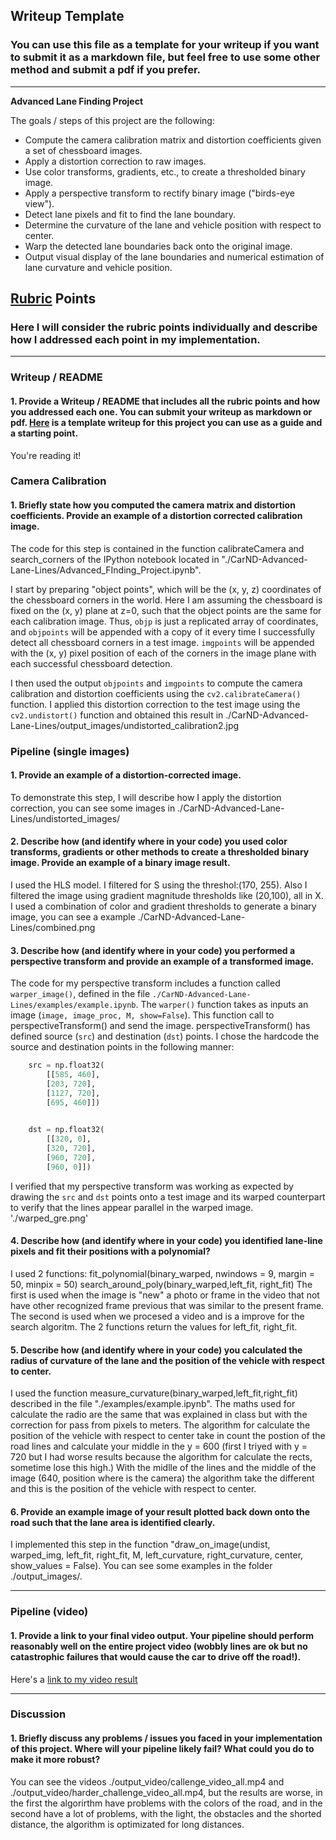 ## Writeup Template

### You can use this file as a template for your writeup if you want to submit it as a markdown file, but feel free to use some other method and submit a pdf if you prefer.

---

**Advanced Lane Finding Project**

The goals / steps of this project are the following:

* Compute the camera calibration matrix and distortion coefficients given a set of chessboard images.
* Apply a distortion correction to raw images.
* Use color transforms, gradients, etc., to create a thresholded binary image.
* Apply a perspective transform to rectify binary image ("birds-eye view").
* Detect lane pixels and fit to find the lane boundary.
* Determine the curvature of the lane and vehicle position with respect to center.
* Warp the detected lane boundaries back onto the original image.
* Output visual display of the lane boundaries and numerical estimation of lane curvature and vehicle position.

[//]: # (Image References)

[image1]: ./CarND-Advanced-Lane-Lines/output_images/undistorted_calibration2.jpg "Undistorted"
[image2]: ./CarND-Advanced-Lane-Lines/undistorted_images/undistorted_test1.jpg "Road Transformed"
[image3]: ./CarND-Advanced-Lane-Lines/combined.png "Binary Example"
[image4]: ./CarND-Advanced-Lane-Lines/warped_gre.png "Warp Example"
[image6]: ./CarND-Advanced-Lane-Lines/output_images/finish_test1.jpg "Output"
[video1]: ./CarND-Advanced-Lane-Lines/output_video/project_video_all.mp4 "Video"

## [Rubric](https://review.udacity.com/#!/rubrics/571/view) Points

### Here I will consider the rubric points individually and describe how I addressed each point in my implementation.  

---

### Writeup / README

#### 1. Provide a Writeup / README that includes all the rubric points and how you addressed each one.  You can submit your writeup as markdown or pdf.  [Here](https://github.com/udacity/CarND-Advanced-Lane-Lines/blob/master/writeup_template.md) is a template writeup for this project you can use as a guide and a starting point.  

You're reading it!

### Camera Calibration

#### 1. Briefly state how you computed the camera matrix and distortion coefficients. Provide an example of a distortion corrected calibration image.

The code for this step is contained in the function calibrateCamera and search_corners of the IPython notebook located in "./CarND-Advanced-Lane-Lines/Advanced_FInding_Project.ipynb".  

I start by preparing "object points", which will be the (x, y, z) coordinates of the chessboard corners in the world. Here I am assuming the chessboard is fixed on the (x, y) plane at z=0, such that the object points are the same for each calibration image.  Thus, `objp` is just a replicated array of coordinates, and `objpoints` will be appended with a copy of it every time I successfully detect all chessboard corners in a test image.  `imgpoints` will be appended with the (x, y) pixel position of each of the corners in the image plane with each successful chessboard detection.  

I then used the output `objpoints` and `imgpoints` to compute the camera calibration and distortion coefficients using the `cv2.calibrateCamera()` function.  I applied this distortion correction to the test image using the `cv2.undistort()` function and obtained this result in ./CarND-Advanced-Lane-Lines/output_images/undistorted_calibration2.jpg


### Pipeline (single images)

#### 1. Provide an example of a distortion-corrected image.

To demonstrate this step, I will describe how I apply the distortion correction, you can see some images in ./CarND-Advanced-Lane-Lines/undistorted_images/


#### 2. Describe how (and identify where in your code) you used color transforms, gradients or other methods to create a thresholded binary image.  Provide an example of a binary image result.

I used the HLS model. I filtered for S using the threshol:(170, 255).
Also I filtered the image using gradient magnitude thresholds like (20,100), all in X.
I used a combination of color and gradient thresholds to generate a binary image, you can see a example ./CarND-Advanced-Lane-Lines/combined.png


#### 3. Describe how (and identify where in your code) you performed a perspective transform and provide an example of a transformed image.

The code for my perspective transform includes a function called `warper_image()`, defined in the file `./CarND-Advanced-Lane-Lines/examples/example.ipynb`.  The `warper()` function takes as inputs an image (`image, image_proc, M, show=False`). This function call to perspectiveTransform() and send the image. perspectiveTransform() has defined  source (`src`) and destination (`dst`) points.  I chose the hardcode the source and destination points in the following manner:

```python
    src = np.float32(
        [[585, 460],
        [203, 720],
        [1127, 720],
        [695, 460]])

    
    dst = np.float32(
        [[320, 0],
        [320, 720],
        [960, 720],
        [960, 0]])
```



I verified that my perspective transform was working as expected by drawing the `src` and `dst` points onto a test image and its warped counterpart to verify that the lines appear parallel in the warped image.
'./warped_gre.png'

#### 4. Describe how (and identify where in your code) you identified lane-line pixels and fit their positions with a polynomial?

I used 2 functions:
fit_polynomial(binary_warped, nwindows = 9, margin = 50, minpix = 50)
search_around_poly(binary_warped,left_fit, right_fit)
The first is used when the image is "new" a photo or frame in the video that not have other recognized frame previous that was similar to the present frame.
The second is used when we procesed a video and is a improve for the search algoritm.
The 2 functions return the values for left_fit, right_fit.


#### 5. Describe how (and identify where in your code) you calculated the radius of curvature of the lane and the position of the vehicle with respect to center.

I used the function measure_curvature(binary_warped,left_fit,right_fit) described in the file "./examples/example.ipynb".
The maths used for calculate the radio are the same that was explained in class but with the correction for pass from pixels to meters.
The algorithm for calculate the position of the vehicle with respect to center take in count the postion of the road lines and calculate your middle in the y = 600 (first I triyed with y = 720 but I had worse results because the algorithm for calculate the rects, sometime lose this high.) With the midlle of the lines and the middle of the image (640, position where is the camera) the algorithm take the different and this is the position of the vehicle with respect to center.

#### 6. Provide an example image of your result plotted back down onto the road such that the lane area is identified clearly.

I implemented this step in the function "draw_on_image(undist, warped_img, left_fit, right_fit, M, left_curvature, right_curvature, center, show_values = False). You can see some examples in the folder ./output_images/.



---

### Pipeline (video)

#### 1. Provide a link to your final video output.  Your pipeline should perform reasonably well on the entire project video (wobbly lines are ok but no catastrophic failures that would cause the car to drive off the road!).

Here's a [link to my video result](./output_video/project_video_all.mp4)



---

### Discussion

#### 1. Briefly discuss any problems / issues you faced in your implementation of this project.  Where will your pipeline likely fail?  What could you do to make it more robust?

You can see the videos ./output_video/callenge_video_all.mp4 and ./output_video/harder_challenge_video_all.mp4, but the results are worse, in the first the algorirthm have problems with the colors of the road, and in the second have a lot of problems, with the light, the obstacles and the shorted distance, the algorithm is optimizated for long distances. 
